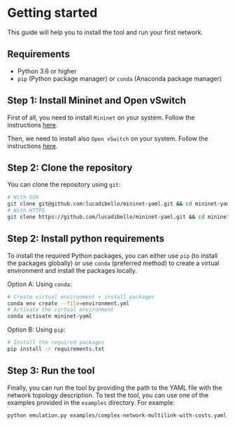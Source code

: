 # Getting started

This guide will help you to install the tool and run your first network.

## Requirements

- Python 3.6 or higher
- `pip` (Python package manager) or `conda` (Anaconda package manager)

## Step 1: Install Mininet and Open vSwitch

First of all, you need to install `Mininet` on your system. Follow the instructions [here](./docs/install-mininet.md).

Then, we need to install also `Open vSwitch` on your system. Follow the instructions [here](./docs/install-ovs.md).

## Step 2: Clone the repository

You can clone the repository using `git`:

```bash
# With SSH
git clone git@github.com:lucadibello/mininet-yaml.git && cd mininet-yaml
# With HTTPS
git clone https://github.com/lucadibello/mininet-yaml.git && cd mininet-yaml
```

## Step 2: Install python requirements

To install the required Python packages, you can either use `pip` (to install the packages globally) or use `conda` (preferred method) to create a virtual environment and install the packages locally.

Option A: Using `conda`:

```bash
# Create virtual environment + install packages
conda env create --file=environment.yml
# Activate the virtual environment
conda activate mininet-yaml
```

Option B: Using `pip`:

```bash
# Install the required packages
pip install -r requirements.txt
```

## Step 3: Run the tool

Finally, you can run the tool by providing the path to the YAML file with the network topology description. To test the tool, you can use one of the examples provided in the `examples` directory. For example:

```bash
python emulation.py examples/complex-network-multilink-with-costs.yaml
```
